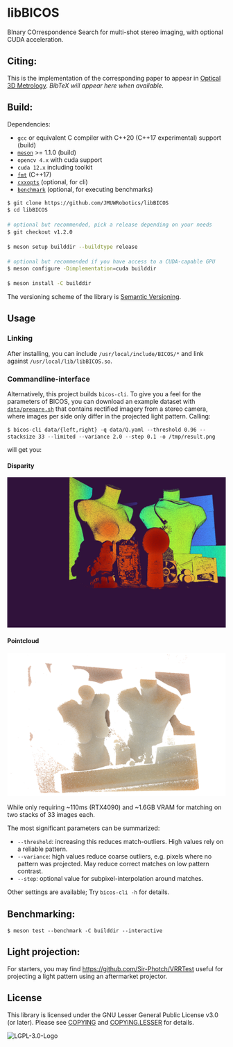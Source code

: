 # libBICOS

BInary COrrespondence Search for multi-shot stereo imaging, with optional CUDA acceleration.

## Citing:

This is the implementation of the corresponding paper to appear in [Optical 3D Metrology](https://o3dm.fbk.eu). *BibTeX will appear here when available.*

## Build:

Dependencies:

- `gcc` or equivalent C compiler with C++20 (C++17 experimental) support (build)
- [`meson`](https://github.com/mesonbuild/meson) >= 1.1.0 (build)
- `opencv 4.x` with cuda support
- `cuda 12.x` including toolkit 
- [`fmt`](https://github.com/fmtlib/fmt) (C++17)
- [`cxxopts`](https://github.com/jarro2783/cxxopts) (optional, for cli)
- [`benchmark`](https://github.com/google/benchmark) (optional, for executing benchmarks)

```bash
$ git clone https://github.com/JMUWRobotics/libBICOS
$ cd libBICOS

# optional but recommended, pick a release depending on your needs
$ git checkout v1.2.0

$ meson setup builddir --buildtype release

# optional but recommended if you have access to a CUDA-capable GPU
$ meson configure -Dimplementation=cuda builddir

$ meson install -C builddir
```

The versioning scheme of the library is [Semantic Versioning](https://semver.org/).

## Usage

### Linking
After installing, you can include `/usr/local/include/BICOS/*` and link against `/usr/local/lib/libBICOS.so`.

### Commandline-interface
Alternatively, this project builds `bicos-cli`. To give you a feel for the parameters of BICOS, you can download an example dataset with [`data/prepare.sh`](/data/prepare.sh) that contains rectified imagery from a stereo camera, where images per side only differ in the projected light pattern.
Calling:
```console
$ bicos-cli data/{left,right} -q data/Q.yaml --threshold 0.96 --stacksize 33 --limited --variance 2.0 --step 0.1 -o /tmp/result.png
```
will get you:

#### Disparity
![Example disparity](/example-disp.png)

#### Pointcloud
![Example pointcloud](/example-pcl.png)

While only requiring ~110ms (RTX4090) and ~1.6GB VRAM for matching on two stacks of 33 images each.

The most significant parameters can be summarized:

- `--threshold`: increasing this reduces match-outliers. High values rely on a reliable pattern.
- `--variance`: high values reduce coarse outliers, e.g. pixels where no pattern was projected. May reduce correct matches on low pattern contrast.
- `--step`: optional value for subpixel-interpolation around matches.

Other settings are available; Try `bicos-cli -h` for details.

## Benchmarking:

```console
$ meson test --benchmark -C builddir --interactive
```

## Light projection:
For starters, you may find https://github.com/Sir-Photch/VRRTest useful for projecting a light pattern using an aftermarket projector.

## License

This library is licensed under the GNU Lesser General Public License v3.0 (or later).
Please see [COPYING](/COPYING) and [COPYING.LESSER](/COPYING.LESSER) for details.

![LGPL-3.0-Logo](https://www.gnu.org/graphics/lgplv3-147x51.png)
